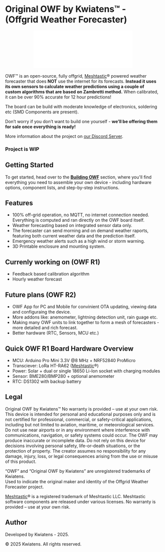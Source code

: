 # Original OWF by Kwiatens™ - (Offgrid Weather Forecaster)
<p align="center">
  <img src="https://github.com/Kwiatens/OWF-Offgrid-Weather-Forecaster/blob/main/images/Original_OWFR1_logo_white.png?raw=true" alt="OWF" />
</p>

OWF™ is an open-source, fully offgrid, [Meshtastic](https://meshtastic.org/)® powered weather forecaster that does **NOT** use the internet for its forecasts. **Instead it uses its own sensors to calculate weather predictions using a couple of custom algorithms that are based on Zambretti method.**
When calibrated, it can be over 90% accurate for 12 hour predictions!

The board can be build with moderate knowledge of electronics, soldering etc (SMD Components are present).

Don’t worry if you don’t want to build one yourself - **we’ll be offering them for sale once everything is ready!**

More information about the project on [our Discord Server](https://discord.gg/Jbdw9DENTZ).

### **Project is WIP**

## Getting Started

To get started, head over to the [**Building OWF**](https://github.com/Kwiatens/OWF-Offgrid-Weather-Forecaster/blob/main/docs/00_Getting_Started.md) section, where you'll find everything you need to assemble your own device - including hardware options, component lists, and step-by-step instructions.

## Features
- 100% off-grid operation, no MQTT, no internet connection needed. Everything is computed and ran directly on the OWF board itself.
- Weather forecasting based on integrated sensor data only.
- The forecaster can send morning and on demand weather raports, featuring both current weather data and the prediction itself.
- Emergency weather alerts such as a high wind or storm warning.
- 3D Printable enclosure and mounting system.

## Currenly working on (OWF R1)
- Feedback based calibration algorithm
- Hourly weather forecast
  
## Future plans (OWF R2)

- OWF App for PC and Mobile for convinient OTA updating, viewing data and configuraing the device.
- More addons like: anemometer, lightning detection unit, rain guage etc.
- Making many OWF units to link together to form a mesh of forecasters - more detailed and rich forecast.
- Better hardware (RTC, Sensors, MCU etc.)

## Quick OWF R1 Board Hardware Overview

- MCU: Arduino Pro Mini 3.3V @8 MHz + NRF52840 ProMicro
- Transciever: LoRa HT-RA62 ([Meshtastic](https://meshtastic.org/)®)
- Power: Solar + dual or single 18650 Li-Ion socket with charging modules
- Sensor: BME280/BMP280 + optional anemometer
- RTC: DS1302 with backup battery

## Legal
Original OWF by Kwiatens™
No warranty is provided – use at your own risk. This device is intended for personal and educational purposes only and is not certified for professional, commercial, or safety-critical applications, including but not limited to aviation, maritime, or meteorological services. Do not use near airports or in any environment where interference with communications, navigation, or safety systems could occur.
The OWF may produce inaccurate or incomplete data. Do not rely on this device for decisions involving personal safety, life-or-death situations, or the protection of property. The creator assumes no responsibility for any damage, injury, loss, or legal consequences arising from the use or misuse of this product.

“OWF” and “Original OWF by Kwiatens” are unregistered trademarks of Kwiatens.  
Used to indicate the original maker and identity of the Offgrid Weather Forecaster project.

[Meshtastic](https://meshtastic.org/)® is a registered trademark of Meshtastic LLC. Meshtastic software components are released under various licenses. No warranty is provided – use at your own risk.

## Author
Developed by Kwiatens - 2025.

© 2025 Kwiatens. All rights reserved.  
